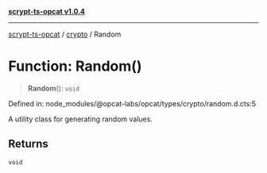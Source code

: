 [**scrypt-ts-opcat v1.0.4**](../../../README.md)

***

[scrypt-ts-opcat](../../../README.md) / [crypto](../README.md) / Random

# Function: Random()

> **Random**(): `void`

Defined in: node\_modules/@opcat-labs/opcat/types/crypto/random.d.cts:5

A utility class for generating random values.

## Returns

`void`
